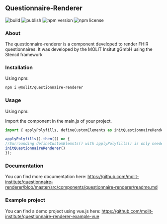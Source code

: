 ## Questionnaire-Renderer

![build](https://github.com/molit-institute/questionnaire-renderer/workflows/Build/badge.svg)
![publish](https://github.com/molit-institute/questionnaire-renderer/workflows/Publish/badge.svg)
![npm version](https://img.shields.io/npm/v/@molit/questionnaire-renderer.svg)
![npm license](https://img.shields.io/npm/l/@molit/questionnaire-renderer.svg)

### About

The questionnaire-renderer is a component developed to render FHIR questionnaires. It was developed by the MOLIT Insitut gGmbH using the Stencil framework

### Installation

Using npm:

```bash
npm i @molit/questionnaire-renderer
```

### Usage

Using npm:

Import the component in the main.js of your project.

```js
import { applyPolyfills, defineCustomElements as initQuestionnaireRenderer } from "@molit/questionnaire-renderer/loader";

applyPolyfills().then(() => {
//Surrounding defineCustomElemnts() with applyPolyfills() is only needed if older browsers are targeted
initQuestionnaireRenderer()
});
```

### Documentation

You can find more documentation here: 
https://github.com/molit-institute/questionnaire-renderer/blob/master/src/components/questionnaire-renderer/readme.md

### Example project

You can find a demo project using vue.js here: 
https://github.com/molit-institute/questionnaire-renderer-example-vue